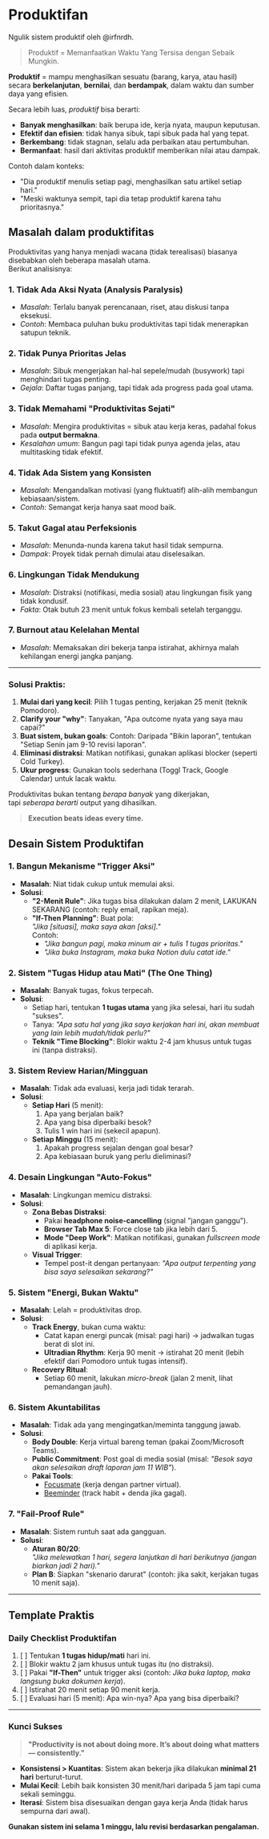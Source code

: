 # Produktifan 
Ngulik sistem produktif oleh @irfnrdh. 

> Produktif = Memanfaatkan Waktu Yang Tersisa dengan Sebaik Mungkin.
 
**Produktif** = mampu menghasilkan sesuatu (barang, karya, atau hasil) secara **berkelanjutan**, **bernilai**, dan **berdampak**, dalam waktu dan sumber daya yang efisien.

Secara lebih luas, *produktif* bisa berarti:

* **Banyak menghasilkan**: baik berupa ide, kerja nyata, maupun keputusan.
* **Efektif dan efisien**: tidak hanya sibuk, tapi sibuk pada hal yang tepat.
* **Berkembang**: tidak stagnan, selalu ada perbaikan atau pertumbuhan.
* **Bermanfaat**: hasil dari aktivitas produktif memberikan nilai atau dampak.

Contoh dalam konteks:

* "Dia produktif menulis setiap pagi, menghasilkan satu artikel setiap hari."
* "Meski waktunya sempit, tapi dia tetap produktif karena tahu prioritasnya."

## Masalah dalam produktifitas 
Produktivitas yang hanya menjadi wacana (tidak terealisasi) biasanya disebabkan oleh beberapa masalah utama.   
Berikut analisisnya:

### 1. **Tidak Ada Aksi Nyata (Analysis Paralysis)**
   - *Masalah*: Terlalu banyak perencanaan, riset, atau diskusi tanpa eksekusi.
   - *Contoh*: Membaca puluhan buku produktivitas tapi tidak menerapkan satupun teknik.

### 2. **Tidak Punya Prioritas Jelas**
   - *Masalah*: Sibuk mengerjakan hal-hal sepele/mudah (busywork) tapi menghindari tugas penting.
   - *Gejala*: Daftar tugas panjang, tapi tidak ada progress pada goal utama.

### 3. **Tidak Memahami "Produktivitas Sejati"**
   - *Masalah*: Mengira produktivitas = sibuk atau kerja keras, padahal fokus pada **output bermakna**.
   - *Kesalahan umum*: Bangun pagi tapi tidak punya agenda jelas, atau multitasking tidak efektif.

### 4. **Tidak Ada Sistem yang Konsisten**
   - *Masalah*: Mengandalkan motivasi (yang fluktuatif) alih-alih membangun kebiasaan/sistem.
   - *Contoh*: Semangat kerja hanya saat mood baik.

### 5. **Takut Gagal atau Perfeksionis**
   - *Masalah*: Menunda-nunda karena takut hasil tidak sempurna.
   - *Dampak*: Proyek tidak pernah dimulai atau diselesaikan.

### 6. **Lingkungan Tidak Mendukung**
   - *Masalah*: Distraksi (notifikasi, media sosial) atau lingkungan fisik yang tidak kondusif.
   - *Fakta*: Otak butuh 23 menit untuk fokus kembali setelah terganggu.

### 7. **Burnout atau Kelelahan Mental**
   - *Masalah*: Memaksakan diri bekerja tanpa istirahat, akhirnya malah kehilangan energi jangka panjang.

---

### **Solusi Praktis:**
1. **Mulai dari yang kecil**: Pilih 1 tugas penting, kerjakan 25 menit (teknik Pomodoro).
2. **Clarify your "why"**: Tanyakan, "Apa outcome nyata yang saya mau capai?"
3. **Buat sistem, bukan goals**: Contoh: Daripada "Bikin laporan", tentukan "Setiap Senin jam 9-10 revisi laporan".
4. **Eliminasi distraksi**: Matikan notifikasi, gunakan aplikasi blocker (seperti Cold Turkey).
5. **Ukur progress**: Gunakan tools sederhana (Toggl Track, Google Calendar) untuk lacak waktu.

Produktivitas bukan tentang *berapa banyak* yang dikerjakan,   
tapi *seberapa berarti* output yang dihasilkan. 

> **Execution beats ideas every time.**


## **Desain Sistem Produktifan**

### **1. Bangun Mekanisme "Trigger Aksi"**
- **Masalah**: Niat tidak cukup untuk memulai aksi.  
- **Solusi**:  
  - **"2-Menit Rule"**: Jika tugas bisa dilakukan dalam 2 menit, LAKUKAN SEKARANG (contoh: reply email, rapikan meja).  
  - **"If-Then Planning"**: Buat pola:  
    *"Jika [situasi], maka saya akan [aksi]."*  
    Contoh:  
    - *"Jika bangun pagi, maka minum air + tulis 1 tugas prioritas."*  
    - *"Jika buka Instagram, maka buka Notion dulu catat ide."*  

### **2. Sistem "Tugas Hidup atau Mati" (The One Thing)**
- **Masalah**: Banyak tugas, fokus terpecah.  
- **Solusi**:  
  - Setiap hari, tentukan **1 tugas utama** yang jika selesai, hari itu sudah "sukses".  
  - Tanya: *"Apa satu hal yang jika saya kerjakan hari ini, akan membuat yang lain lebih mudah/tidak perlu?"*  
  - **Teknik "Time Blocking"**: Blokir waktu 2-4 jam khusus untuk tugas ini (tanpa distraksi).  

### **3. Sistem Review Harian/Mingguan**
- **Masalah**: Tidak ada evaluasi, kerja jadi tidak terarah.  
- **Solusi**:  
  - **Setiap Hari** (5 menit):  
    1. Apa yang berjalan baik?  
    2. Apa yang bisa diperbaiki besok?  
    3. Tulis 1 win hari ini (sekecil apapun).  
  - **Setiap Minggu** (15 menit):  
    1. Apakah progress sejalan dengan goal besar?  
    2. Apa kebiasaan buruk yang perlu dieliminasi?  

### **4. Desain Lingkungan "Auto-Fokus"**
- **Masalah**: Lingkungan memicu distraksi.  
- **Solusi**:  
  - **Zona Bebas Distraksi**:  
    - Pakai **headphone noise-cancelling** (signal "jangan ganggu").  
    - **Browser Tab Max 5**: Force close tab jika lebih dari 5.  
    - **Mode "Deep Work"**: Matikan notifikasi, gunakan *fullscreen mode* di aplikasi kerja.  
  - **Visual Trigger**:  
    - Tempel post-it dengan pertanyaan: *"Apa output terpenting yang bisa saya selesaikan sekarang?"*  

### **5. Sistem "Energi, Bukan Waktu"**
- **Masalah**: Lelah = produktivitas drop.  
- **Solusi**:  
  - **Track Energy**, bukan cuma waktu:  
    - Catat kapan energi puncak (misal: pagi hari) → jadwalkan tugas berat di slot ini.  
    - **Ultradian Rhythm**: Kerja 90 menit → istirahat 20 menit (lebih efektif dari Pomodoro untuk tugas intensif).  
  - **Recovery Ritual**:  
    - Setiap 60 menit, lakukan *micro-break* (jalan 2 menit, lihat pemandangan jauh).  

### **6. Sistem Akuntabilitas**
- **Masalah**: Tidak ada yang mengingatkan/meminta tanggung jawab.  
- **Solusi**:  
  - **Body Double**: Kerja virtual bareng teman (pakai Zoom/Microsoft Teams).  
  - **Public Commitment**: Post goal di media sosial (misal: *"Besok saya akan selesaikan draft laporan jam 11 WIB"*).  
  - **Pakai Tools**:  
    - [Focusmate](https://www.focusmate.com/) (kerja dengan partner virtual).  
    - [Beeminder](https://www.beeminder.com/) (track habit + denda jika gagal).  

### **7. "Fail-Proof Rule"**
- **Masalah**: Sistem runtuh saat ada gangguan.  
- **Solusi**:  
  - **Aturan 80/20**:  
    *"Jika melewatkan 1 hari, segera lanjutkan di hari berikutnya (jangan biarkan jadi 2 hari)."*  
  - **Plan B**: Siapkan "skenario darurat" (contoh: jika sakit, kerjakan tugas 10 menit saja).  

---

## **Template Praktis**
### **Daily Checklist Produktifan**  
1. [ ] Tentukan **1 tugas hidup/mati** hari ini.  
2. [ ] Blokir waktu 2 jam khusus untuk tugas itu (no distraksi).  
3. [ ] Pakai **"If-Then"** untuk trigger aksi (contoh: *Jika buka laptop, maka langsung buka dokumen kerja*).  
4. [ ] Istirahat 20 menit setiap 90 menit kerja.  
5. [ ] Evaluasi hari (5 menit): Apa win-nya? Apa yang bisa diperbaiki?  

---

### **Kunci Sukses**  
> **"Productivity is not about doing more. It’s about doing what matters — consistently."**  

- **Konsistensi > Kuantitas**: Sistem akan bekerja jika dilakukan **minimal 21 hari** berturut-turut.  
- **Mulai Kecil**: Lebih baik konsisten 30 menit/hari daripada 5 jam tapi cuma sekali seminggu.  
- **Iterasi**: Sistem bisa disesuaikan dengan gaya kerja Anda (tidak harus sempurna dari awal).  

**Gunakan sistem ini selama 1 minggu, lalu revisi berdasarkan pengalaman.** 
